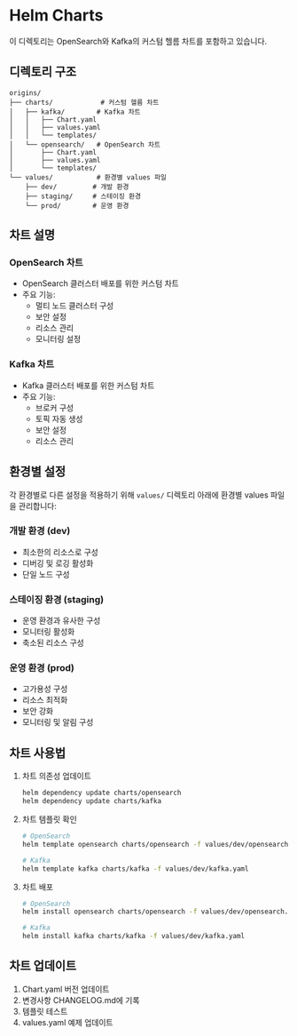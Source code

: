 # Helm Charts

이 디렉토리는 OpenSearch와 Kafka의 커스텀 헬름 차트를 포함하고 있습니다.

## 디렉토리 구조

```
origins/
├── charts/            # 커스텀 헬름 차트
│   ├── kafka/        # Kafka 차트
│   │   ├── Chart.yaml
│   │   ├── values.yaml
│   │   └── templates/
│   └── opensearch/   # OpenSearch 차트
│       ├── Chart.yaml
│       ├── values.yaml
│       └── templates/
└── values/           # 환경별 values 파일
    ├── dev/         # 개발 환경
    ├── staging/     # 스테이징 환경
    └── prod/        # 운영 환경
```

## 차트 설명

### OpenSearch 차트
- OpenSearch 클러스터 배포를 위한 커스텀 차트
- 주요 기능:
  - 멀티 노드 클러스터 구성
  - 보안 설정
  - 리소스 관리
  - 모니터링 설정

### Kafka 차트
- Kafka 클러스터 배포를 위한 커스텀 차트
- 주요 기능:
  - 브로커 구성
  - 토픽 자동 생성
  - 보안 설정
  - 리소스 관리

## 환경별 설정

각 환경별로 다른 설정을 적용하기 위해 `values/` 디렉토리 아래에 환경별 values 파일을 관리합니다:

### 개발 환경 (dev)
- 최소한의 리소스로 구성
- 디버깅 및 로깅 활성화
- 단일 노드 구성

### 스테이징 환경 (staging)
- 운영 환경과 유사한 구성
- 모니터링 활성화
- 축소된 리소스 구성

### 운영 환경 (prod)
- 고가용성 구성
- 리소스 최적화
- 보안 강화
- 모니터링 및 알림 구성

## 차트 사용법

1. 차트 의존성 업데이트
   ```bash
   helm dependency update charts/opensearch
   helm dependency update charts/kafka
   ```

2. 차트 템플릿 확인
   ```bash
   # OpenSearch
   helm template opensearch charts/opensearch -f values/dev/opensearch.yaml

   # Kafka
   helm template kafka charts/kafka -f values/dev/kafka.yaml
   ```

3. 차트 배포
   ```bash
   # OpenSearch
   helm install opensearch charts/opensearch -f values/dev/opensearch.yaml

   # Kafka
   helm install kafka charts/kafka -f values/dev/kafka.yaml
   ```

## 차트 업데이트

1. Chart.yaml 버전 업데이트
2. 변경사항 CHANGELOG.md에 기록
3. 템플릿 테스트
4. values.yaml 예제 업데이트
